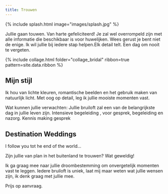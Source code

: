 ```yaml
---
title: Trouwen
---
```


{% include splash.html image="images/splash.jpg" %}

<section class="content" markdown="1">

Jullie gaan touwen. Van harte gefeliciteerd! Je zal wel overrompeld zijn met
alle informatie die beschikbaar is voor huwelijken. Wees gerust je bent niet
de enige. Ik wil jullie bij iedere stap helpen.Elk detail telt. Een dag om
nooit te vergeten.

</section>

{% include collage.html folder="collage_bridal" ribbon=true pattern=site.data.ribbon %}

<section class="content" markdown="1">

## Mijn stijl

Ik hou van lichte kleuren, romantische beelden en het gebruik maken van natuurlijk licht.
Met oog op detail, leg ik jullie mooiste momenten vast.

Wat kunnen jullie verwachten: Jullie bruiloft zal een van de belangrijkste dag in jullie leven zijn. Intensieve begeleiding , voor gesprek, begeleiding  en nazorg. Kennis making gesprek

</section>

<section class="content" markdown="1">

## Destination Weddings

I follow you tot he end of the world…

Zijn jullie van plan in het buitenland te trouwen? Wat geweldig!

Ik ga graag mee naar jullie droombestemming om onvergetelijk momenten vast te leggen. Iedere bruiloft is uniek, laat mij maar weten wat jullie wensen zijn, ik denk graag met jullie mee.

Prijs op aanvraag.

</section>
